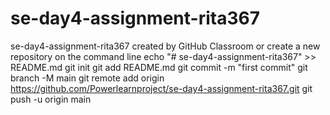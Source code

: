 # se-day4-assignment-rita367
se-day4-assignment-rita367 created by GitHub Classroom
or create a new repository on the command line
echo "# se-day4-assignment-rita367" >> README.md
git init
git add README.md
git commit -m "first commit"
git branch -M main
git remote add origin https://github.com/Powerlearnproject/se-day4-assignment-rita367.git
git push -u origin main
